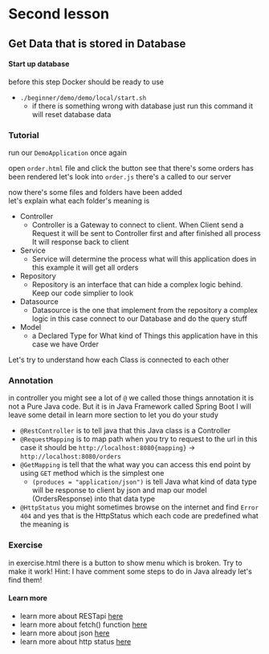 # Second lesson

## Get Data that is stored in Database

#### Start up database

before this step Docker should be ready to use

- `./beginner/demo/demo/local/start.sh`
  - if there is something wrong with database just run this command it will reset database data

### Tutorial

run our `DemoApplication` once again

open `order.html` file and click the button see that there's some orders has been rendered
let's look into `order.js`
there's a called to our server

now there's some files and folders have been added  
let's explain what each folder's meaning is

- Controller
  - Controller is a Gateway to connect to client. When Client send a Request it will be sent to Controller first and after finished all process It will response back to client
- Service
  - Service will determine the process what will this application does in this example it will get all orders
- Repository
  - Repository is an interface that can hide a complex logic behind. Keep our code simplier to look
- Datasource
  - Datasource is the one that implement from the repository a complex logic in this case connect to our Database and do the query stuff
- Model
  - a Declared Type for What kind of Things this application have in this case we have Order

Let's try to understand how each Class is connected to each other

### Annotation

in controller you might see a lot of `@` we called those things annotation it is not a Pure Java code. But it is in Java Framework called Spring Boot
I will leave some detail in learn more section to let you do your study

- `@RestController` is to tell java that this Java class is a Controller
- `@RequestMapping` is to map path when you try to request to the url in this case it should be `http://localhost:8080{mapping}` -> `http://localhost:8080/orders`
- `@GetMapping` is tell that the what way you can access this end point by using `GET` method which is the simplest one
  - `(produces = "application/json")` is tell Java what kind of data type will be response to client by json and map our model (OrdersResponse) into that data type
- `@HttpStatus` you might sometimes browse on the internet and find `Error 404` and yes that is the HttpStatus which each code are predefined what the meaning is

### Exercise

in exercise.html there is a button to show menu which is broken. Try to make it work!
Hint: I have comment some steps to do in Java already let's find them!

#### Learn more

- learn more about RESTapi [here](https://tech.012grp.co.jp/entry/rest_api_basics)
- learn more about fetch() function [here](https://developer.mozilla.org/en-US/docs/Web/API/Fetch_API/Using_Fetch)
- learn more about json [here](https://cloudapi.kddi-web.com/magazine/json-javascript-object-notation)
- learn more about http status [here](https://digital-marketing.jp/seo/http-status-code/)
